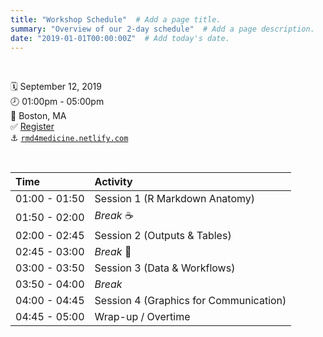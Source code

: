 ```yaml
---
title: "Workshop Schedule"  # Add a page title.
summary: "Overview of our 2-day schedule"  # Add a page description.
date: "2019-01-01T00:00:00Z"  # Add today's date.
---
```


<br>

:spiral_calendar:    September 12, 2019  
:clock8:             01:00pm - 05:00pm   
:round_pushpin:      Boston, MA  
:white_check_mark:   [Register](https://cvent.me/en41V)  
:anchor:             [`rmd4medicine.netlify.com`](https://rmd4medicine.netlify.com/)

<br>

| Time          | Activity                                |
|:--------------|:----------------------------------------|
| 01:00 - 01:50 | Session 1 (R Markdown Anatomy)          |
| 01:50 - 02:00 | *Break* :coffee:                        |
| 02:00 - 02:45 | Session 2 (Outputs & Tables)            |
| 02:45 - 03:00 | *Break* :tea:                           |
| 03:00 - 03:50 | Session 3 (Data & Workflows)            |
| 03:50 - 04:00 | *Break*           |
| 04:00 - 04:45 | Session 4 (Graphics for Communication)  |
| 04:45 - 05:00 | Wrap-up / Overtime                      |

<br>
